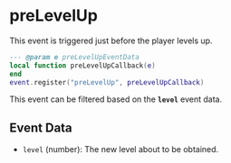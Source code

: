 # preLevelUp

This event is triggered just before the player levels up.

```lua
--- @param e preLevelUpEventData
local function preLevelUpCallback(e)
end
event.register("preLevelUp", preLevelUpCallback)
```

This event can be filtered based on the **`level`** event data.

## Event Data

* `level` (number): The new level about to be obtained.

